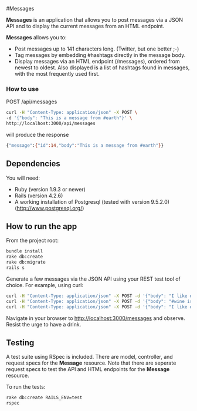 #Messages

**Messages** is an application that allows you to post messages via a JSON API
and to display the current messages from an HTML endpoint.

**Messages** allows you to:

- Post messages up to 141 characters long. (Twitter, but one better ;-)
- Tag messages by embedding #hashtags directly in the message body.
- Display messages via an HTML endpoint (/messages), ordered from newest to oldest.  Also displayed is a list of hashtags found in messages, with the most frequently used first.

### How to use
POST /api/messages
```bash
curl -H "Content-Type: application/json" -X POST \
-d '{"body": "This is a message from #earth"}' \
http://localhost:3000/api/messages
```
will produce the response
```bash
{"message":{"id":14,"body":"This is a message from #earth"}}
```

## Dependencies

You will need:

* Ruby (version 1.9.3 or newer)
* Rails (version 4.2.6)
* A working installation of Postgresql (tested with version 9.5.2.0) (http://www.postgresql.org/)


## How to run the app

From the project root:
```bash
bundle install
rake db:create
rake db:migrate
rails s
```

Generate a few messages via the JSON API using your REST test tool of choice.  For example,
using curl:
```bash
curl -H "Content-Type: application/json" -X POST -d '{"body": "I like #wine"}' http://localhost:3000/api/messages && \
curl -H "Content-Type: application/json" -X POST -d '{"body": "#wine is fine!"}' http://localhost:3000/api/messages && \
curl -H "Content-Type: application/json" -X POST -d '{"body": "I like #beer"}' http://localhost:3000/api/messages
```

Navigate in your browser to [http://localhost:3000/messages](http://localhost:3000/messages) and observe.  Resist the urge to have a drink.

## Testing

A test suite using RSpec is included.  There are model, controller, and request specs for the **Message** resource.  Note that there are seperate request specs to test the API and HTML endpoints for the **Message** resource.

To run the tests:
```bash
rake db:create RAILS_ENV=test
rspec
```
